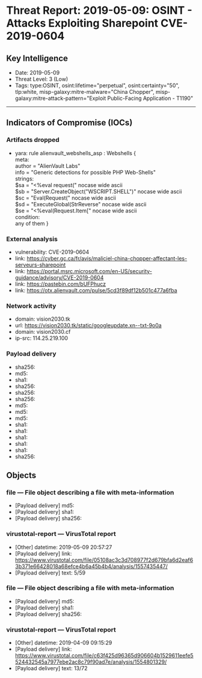 # Threat Report: 2019-05-09: OSINT - Attacks Exploiting Sharepoint CVE-2019-0604


## Key Intelligence
* Date: 2019-05-09
* Threat Level: 3 (Low)
* Tags: type:OSINT, osint:lifetime="perpetual", osint:certainty="50", tlp:white, misp-galaxy:mitre-malware="China Chopper", misp-galaxy:mitre-attack-pattern="Exploit Public-Facing Application - T1190"

---

## Indicators of Compromise (IOCs)
### Artifacts dropped
* yara: rule alienvault_webshells_asp : Webshells   {   
       meta:   
           author = "AlienVault Labs"   
           info = "Generic detections for possible PHP Web-Shells"   
       strings:   
           $sa = "<%eval request(" nocase wide ascii   
           $sb = "Server.CreateObject(\"WSCRIPT.SHELL\")" nocase wide ascii   
           $sc = "Eval(Request(" nocase wide ascii   
           $sd = "ExecuteGlobal(StrReverse" nocase wide ascii   
           $se = "<%eval(Request.Item[" nocase wide ascii         
       condition:   
           any of them
}

### External analysis
* vulnerability: CVE-2019-0604
* link: https://cyber.gc.ca/fr/avis/maliciel-china-chopper-affectant-les-serveurs-sharepoint
* link: https://portal.msrc.microsoft.com/en-US/security-guidance/advisory/CVE-2019-0604
* link: https://pastebin.com/bUFPhucz
* link: https://otx.alienvault.com/pulse/5cd3f89df12b501c477a6fba

### Network activity
* domain: vision2030.tk
* url: https://vision2030.tk/static/googleupdate.xn--txt-9o0a
* domain: vision2030.cf
* ip-src: 114.25.219.100

### Payload delivery
* sha256: <sha256>
* md5: <md5>
* sha1: <sha1>
* sha256: <sha256>
* sha256: <sha256>
* sha256: <sha256>
* md5: <md5>
* md5: <md5>
* md5: <md5>
* sha1: <sha1>
* sha1: <sha1>
* sha1: <sha1>
* sha1: <sha1>
* sha1: <sha1>
* sha256: <sha256>

## Objects
### file — File object describing a file with meta-information
* [Payload delivery] md5: <md5>
* [Payload delivery] sha1: <sha1>
* [Payload delivery] sha256: <sha256>

### virustotal-report — VirusTotal report
* [Other] datetime: 2019-05-09 20:57:27
* [Payload delivery] link: https://www.virustotal.com/file/05108ac3c3d708977f2d679bfa6d2eaf63b371e66428018a68efce4b6a45b4b4/analysis/1557435447/
* [Payload delivery] text: 5/59

### file — File object describing a file with meta-information
* [Payload delivery] md5: <md5>
* [Payload delivery] sha1: <sha1>
* [Payload delivery] sha256: <sha256>

### virustotal-report — VirusTotal report
* [Other] datetime: 2019-04-09 09:15:29
* [Payload delivery] link: https://www.virustotal.com/file/c63f425d96365d906604b1529611eefe5524432545a7977ebe2ac8c79f90ad7e/analysis/1554801329/
* [Payload delivery] text: 13/72
